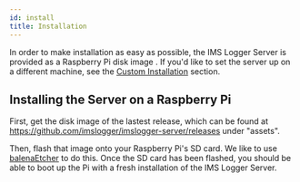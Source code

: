 ```yaml
---
id: install
title: Installation
---
```


In order to make installation as easy as possible, the IMS Logger Server is provided as a Raspberry Pi disk image . If you'd like to set the server up on a different machine, see the [Custom Installation](custom-install) section.

## Installing the Server on a Raspberry Pi

First, get the disk image of the lastest release, which can be found at https://github.com/imslogger/imslogger-server/releases under "assets".

Then, flash that image onto your Raspberry Pi's SD card. We like to use [balenaEtcher](https://www.balena.io/etcher/) to do this. Once the SD card has been flashed, you should be able to boot up the Pi with a fresh installation of the IMS Logger Server.